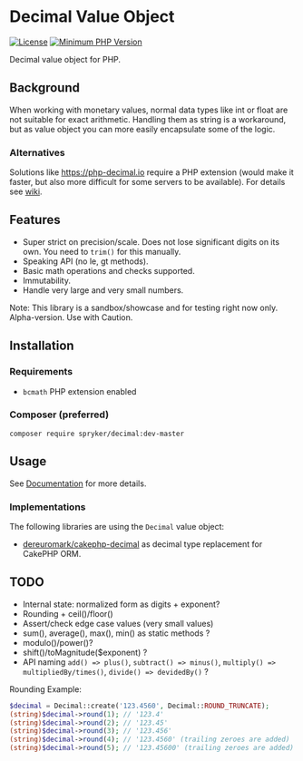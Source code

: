 #  Decimal Value Object

[![License](https://poser.pugx.org/spryker/decimal/license)](https://packagist.org/packages/spryker/decimal)
[![Minimum PHP Version](https://img.shields.io/badge/php-%3E%3D%207.1-8892BF.svg)](https://php.net/)

Decimal value object for PHP.

## Background
When working with monetary values, normal data types like int or float are not suitable for exact arithmetic.
Handling them as string is a workaround, but as value object you can more easily encapsulate some of the logic. 

### Alternatives
Solutions like https://php-decimal.io require a PHP extension (would make it faster, but also more difficult for some
servers to be available). For details see [wiki](https://github.com/spryker/decimal/wiki).

## Features

- Super strict on precision/scale. Does not lose significant digits on its own. You need to `trim()` for this manually.
- Speaking API (no le, gt methods).
- Basic math operations and checks supported.
- Immutability.
- Handle very large and very small numbers.

Note: This library is a sandbox/showcase and for testing right now only.
Alpha-version. Use with Caution.

## Installation

### Requirements

- `bcmath` PHP extension enabled

### Composer (preferred)
```
composer require spryker/decimal:dev-master
```

## Usage

See [Documentation](/docs) for more details.

### Implementations
The following libraries are using the `Decimal` value object:

- [dereuromark/cakephp-decimal](https://github.com/dereuromark/cakephp-decimal) as decimal type replacement for CakePHP ORM.


## TODO
- Internal state: normalized form as digits + exponent?
- Rounding + ceil()/floor()
- Assert/check edge case values (very small values)
- sum(), average(), max(), min() as static methods ?
- modulo()/power()?
- shift()/toMagnitude($exponent) ?
- API naming `add() => plus()`, `subtract() => minus()`, `multiply() => multipliedBy/times()`, `divide() => devidedBy()` ?


Rounding Example:
```php
$decimal = Decimal::create('123.4560', Decimal::ROUND_TRUNCATE);
(string)$decimal->round(1); // '123.4'
(string)$decimal->round(2); // '123.45'
(string)$decimal->round(3); // '123.456'
(string)$decimal->round(4); // '123.4560' (trailing zeroes are added)
(string)$decimal->round(5); // '123.45600' (trailing zeroes are added)
```
